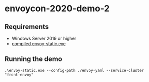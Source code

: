 # envoycon-2020-demo-2

## Requirements
  * Windows Server 2019 or higher
  * [compiled envoy-static.exe](https://aka.ms/onboardwinenvoy)

## Running the demo
```
.\envoy-static.exe --config-path ./envoy-yaml --service-cluster "front-envoy"
```
